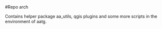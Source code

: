 #Repo arch

Contains helper package aa_utils, qgis plugins and some more scripts in the environment of aatg. 